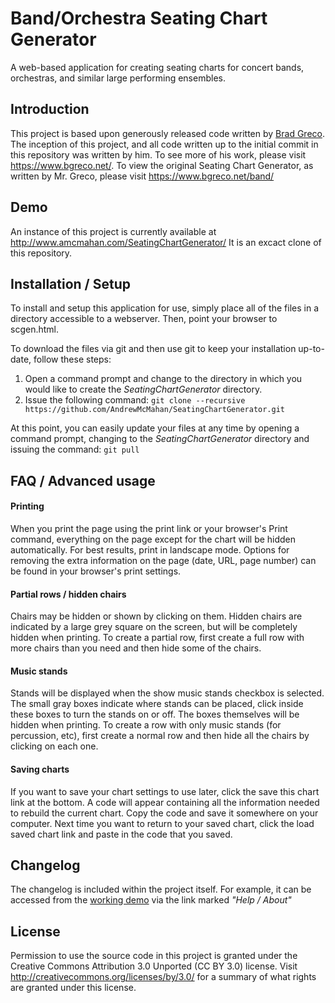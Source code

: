 # Band/Orchestra Seating Chart Generator
A web-based application for creating seating charts for concert bands, orchestras, and similar large performing ensembles.


## Introduction
This project is based upon generously released code written by [Brad Greco](https://www.bgreco.net/about).   The inception of this project, and all code written up to the initial commit in this repository was written by him.   To see more of his work, please visit https://www.bgreco.net/.   To view the original Seating Chart Generator, as written by Mr. Greco, please visit https://www.bgreco.net/band/


## Demo
An instance of this project is currently available at http://www.amcmahan.com/SeatingChartGenerator/   It is an excact clone of this repository.

## Installation / Setup
To install and setup this application for use, simply place all of the files in a directory accessible to a webserver.   Then, point your browser to scgen.html.

To download the files via git and then use git to keep your installation up-to-date, follow these steps:

1. Open a command prompt and change to the directory in which you would like to create the *SeatingChartGenerator* directory.
2. Issue the following command: `git clone --recursive https://github.com/AndrewMcMahan/SeatingChartGenerator.git`

At this point, you can easily update your files at any time by opening a command prompt, changing to the *SeatingChartGenerator* directory and issuing the command: `git pull`

## FAQ / Advanced usage
#### Printing
When you print the page using the print link or your browser's Print command, everything on the page except for the chart will be hidden automatically. For best results, print in landscape mode.
Options for removing the extra information on the page (date, URL, page number) can be found in your browser's print settings.
#### Partial rows / hidden chairs
Chairs may be hidden or shown by clicking on them. Hidden chairs are indicated by a large grey square on the screen, but will be completely hidden when printing.
To create a partial row, first create a full row with more chairs than you need and then hide some of the chairs.
#### Music stands
Stands will be displayed when the show music stands checkbox is selected. The small gray boxes indicate where stands can be placed, click inside these boxes to turn the stands on or off. The boxes themselves will be hidden when printing.
To create a row with only music stands (for percussion, etc), first create a normal row and then hide all the chairs by clicking on each one.
#### Saving charts
If you want to save your chart settings to use later, click the save this chart link at the bottom. A code will appear containing all the information needed to rebuild the current chart. Copy the code and save it somewhere on your computer. Next time you want to return to your saved chart, click the load saved chart link and paste in the code that you saved.

## Changelog
The changelog is included within the project itself.   For example, it can be accessed from the [working demo](https://www.bgreco.net/band/) via the link marked *"Help / About"*

## License
Permission to use the source code in this project is granted under the Creative Commons Attribution 3.0 Unported (CC BY 3.0) license. Visit http://creativecommons.org/licenses/by/3.0/ for a summary of what rights are granted under this license.
